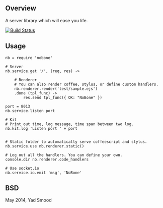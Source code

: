 ## Overview

A server library which will ease you life.

[![Build Status](https://travis-ci.org/ysmood/nobone.svg)](https://travis-ci.org/ysmood/nobone)


## Usage

    nb = require 'nobone'

    # Server
    nb.service.get '/', (req, res) ->

        # Renderer
        # You can also render coffee, stylus, or define custom handlers.
        nb.renderer.render('test/sample.ejs')
        .done (tpl_func) ->
            res.send tpl_func({ OK: "NoBone" })

    port = 8013
    nb.service.listen port

    # Kit
    # Print out time, log message, time span between two log.
    nb.kit.log 'Listen port ' + port


    # Static folder to automatically serve coffeescript and stylus.
    nb.service.use nb.renderer.static()

    # Log out all the handlers. You can define your own.
    console.dir nb.renderer.code_handlers

    # Use socket.io
    nb.service.io.emit 'msg', 'NoBone'


## BSD

May 2014, Yad Smood
